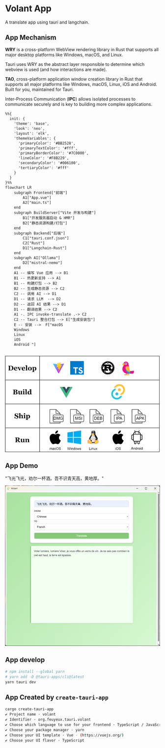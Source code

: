 <!-- markdownlint-disable MD033 MD045 -->

# Volant App

A translate app using tauri and langchain.

## App Mechanism

**WRY** is a cross-platform WebView rendering library in Rust that supports all major desktop platforms like Windows, macOS, and Linux.

Tauri uses WRY as the abstract layer responsible to determine which webview is used (and how interactions are made).

**TAO**, cross-platform application window creation library in Rust that supports all major platforms like Windows, macOS, Linux, iOS and Android. Built for you, maintained for Tauri.

Inter-Process Communication (**IPC**) allows isolated processes to communicate securely and is key to building more complex applications.

```mermaid
%%{
  init: {
    'theme': 'base',
    'look': 'neo',
    'layout': 'elk',
    'themeVariables': {
      'primaryColor': '#BB2528',
      'primaryTextColor': '#fff',
      'primaryBorderColor': '#7C0000',
      'lineColor': '#F8B229',
      'secondaryColor': '#006100',
      'tertiaryColor': '#fff'
    }
  }
}%%
flowchart LR
    subgraph Frontend["前端"]
        A1["App.vue"]
        A2["main.ts"]
    end
    subgraph BuildServer["Vite 开发与构建"]
        B1["开发服务器启动 & HMR"]
        B2["静态资源构建/打包"]
    end
    subgraph Backend["后端"]
        C1["tauri.conf.json"]
        C2["Rust"]
        D1["Langchain-Rust"]
    end
    subgraph AI["Ollama"]
        D2["mistral-nemo"]
    end
    A1 -- 编写 Vue 应用 --> B1
    B1 -- 热更新支持 --> A1
    B1 -- 构建打包 --> B2
    B2 -- 生成静态资源 --> C2
    C2 -- 调用 AI --> D1
    D1 -- 请求 LLM  --> D2
    D2 -- 返回 AI 结果 --> D1
    D1 -- 翻译结果 --> C2
    A1 -. IPC invoke-translate .-> C2
    C2 -- Tauri 整合打包 --> E["生成安装包"]
    E -- 安装 -->  F["macOS 
    Windows 
    Linux 
    iOS 
    Android "]


```

<img src="img/volant-diagram.drawio.svg" style="width:600px" />

## App Demo

"飞光飞光，劝尔一杯酒。吾不识青天高，黄地厚。"

<img src="img/volant_screenshot 2025-02-26 014835.png" style="width:600px" />

## App develop

```sh
# npm install --global yarn
# yarn add -D @tauri-apps/cli@latest
yarn tauri dev
```

## App Created by `create-tauri-app`

```sh
cargo create-tauri-app
✔ Project name · volant
✔ Identifier · org.feuyeux.tauri.volant
✔ Choose which language to use for your frontend · TypeScript / JavaScript - (pnpm, yarn, npm, deno, bun)
✔ Choose your package manager · yarn
✔ Choose your UI template · Vue - (https://vuejs.org/)
✔ Choose your UI flavor · TypeScript
```
